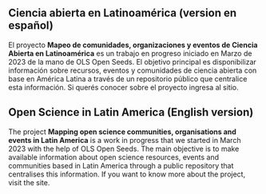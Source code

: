 ## Ciencia abierta en Latinoamérica (version en español)
El proyecto **Mapeo de comunidades, organizaciones y eventos de Ciencia Abierta en Latinoamérica** es un trabajo en progreso iniciado en Marzo de 2023 de la mano de OLS Open Seeds. El objetivo principal es disponibilizar información sobre recursos, eventos y comunidades de ciencia abierta con base en América Latina a través de un repositorio público que centralice esta información. Si querés conocer sobre el proyecto ingresa al sitio.



## Open Science in Latin America (English version)
The project **Mapping open science communities, organisations and events in Latin America** is a work in progress that we started in March 2023 with the help of OLS Open Seeds. The main objective is to make available information about open science resources, events and communities based in Latin America through a public repository that centralises this information. If you want to know more about the project, visit the site.

